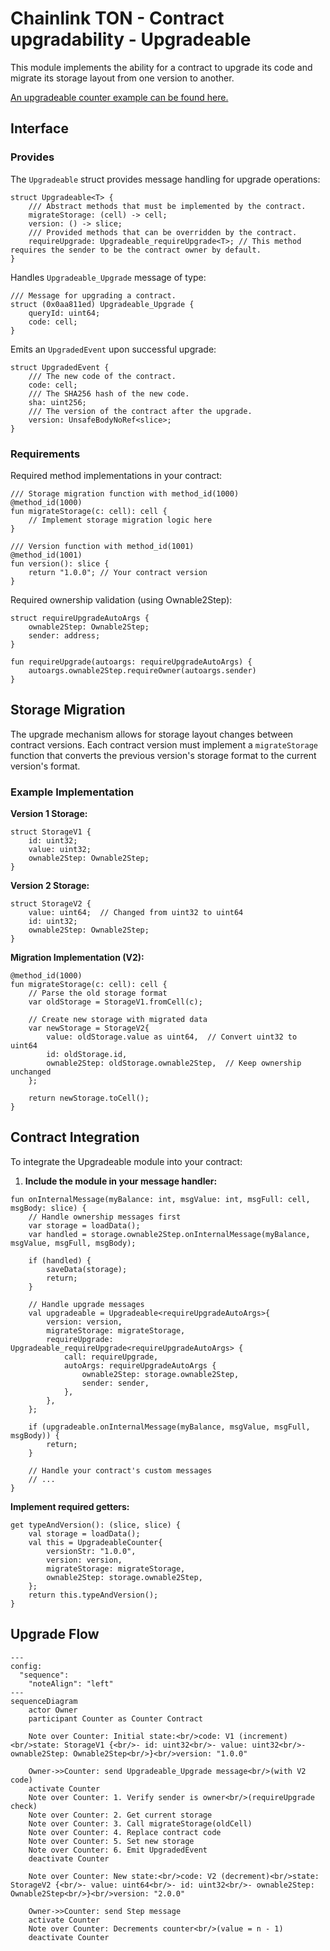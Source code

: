 # Chainlink TON - Contract upgradability - Upgradeable

This module implements the ability for a contract to upgrade its code and migrate its storage layout from one version to another.

[An upgradeable counter example can be found here.](../../../../contracts/contracts/examples/upgrades/)

## Interface

### Provides

The `Upgradeable` struct provides message handling for upgrade operations:

```tolk
struct Upgradeable<T> {
    /// Abstract methods that must be implemented by the contract.
    migrateStorage: (cell) -> cell;
    version: () -> slice;
    /// Provided methods that can be overridden by the contract.
    requireUpgrade: Upgradeable_requireUpgrade<T>; // This method requires the sender to be the contract owner by default.
}
```

Handles `Upgradeable_Upgrade` message of type:

```tolk
/// Message for upgrading a contract.
struct (0x0aa811ed) Upgradeable_Upgrade {
    queryId: uint64;
    code: cell;
}
```

Emits an `UpgradedEvent` upon successful upgrade:

```tolk
struct UpgradedEvent {
    /// The new code of the contract.
    code: cell;
    /// The SHA256 hash of the new code.
    sha: uint256;
    /// The version of the contract after the upgrade.
    version: UnsafeBodyNoRef<slice>;
}
```

### Requirements

Required method implementations in your contract:

```tolk
/// Storage migration function with method_id(1000)
@method_id(1000)
fun migrateStorage(c: cell): cell { 
    // Implement storage migration logic here
}

/// Version function with method_id(1001)  
@method_id(1001)
fun version(): slice { 
    return "1.0.0"; // Your contract version
}
```

Required ownership validation (using Ownable2Step):

```tolk
struct requireUpgradeAutoArgs {
    ownable2Step: Ownable2Step;
    sender: address;
}

fun requireUpgrade(autoargs: requireUpgradeAutoArgs) {
    autoargs.ownable2Step.requireOwner(autoargs.sender)
}
```

## Storage Migration

The upgrade mechanism allows for storage layout changes between contract versions. Each contract version must implement a `migrateStorage` function that converts the previous version's storage format to the current version's format.

### Example Implementation

**Version 1 Storage:**

```tolk
struct StorageV1 {
    id: uint32;
    value: uint32;
    ownable2Step: Ownable2Step;
}
```

**Version 2 Storage:**

```tolk
struct StorageV2 {
    value: uint64;  // Changed from uint32 to uint64
    id: uint32;
    ownable2Step: Ownable2Step;
}
```

**Migration Implementation (V2):**

```tolk
@method_id(1000)
fun migrateStorage(c: cell): cell {
    // Parse the old storage format
    var oldStorage = StorageV1.fromCell(c);
    
    // Create new storage with migrated data
    var newStorage = StorageV2{
        value: oldStorage.value as uint64,  // Convert uint32 to uint64
        id: oldStorage.id,
        ownable2Step: oldStorage.ownable2Step,  // Keep ownership unchanged
    };
    
    return newStorage.toCell();
}
```

## Contract Integration

To integrate the Upgradeable module into your contract:

1. **Include the module in your message handler:**

```tolk
fun onInternalMessage(myBalance: int, msgValue: int, msgFull: cell, msgBody: slice) {
    // Handle ownership messages first
    var storage = loadData();
    var handled = storage.ownable2Step.onInternalMessage(myBalance, msgValue, msgFull, msgBody);
    
    if (handled) {
        saveData(storage);
        return;
    }
    
    // Handle upgrade messages
    val upgradeable = Upgradeable<requireUpgradeAutoArgs>{
        version: version,
        migrateStorage: migrateStorage,
        requireUpgrade: Upgradeable_requireUpgrade<requireUpgradeAutoArgs> {
            call: requireUpgrade,
            autoArgs: requireUpgradeAutoArgs {
                ownable2Step: storage.ownable2Step,
                sender: sender,
            },
        },
    };
    
    if (upgradeable.onInternalMessage(myBalance, msgValue, msgFull, msgBody)) {
        return;
    }
    
    // Handle your contract's custom messages
    // ...
}
```

**Implement required getters:**

```tolk
get typeAndVersion(): (slice, slice) {
    val storage = loadData();
    val this = UpgradeableCounter{
        versionStr: "1.0.0",
        version: version,
        migrateStorage: migrateStorage,
        ownable2Step: storage.ownable2Step,
    };
    return this.typeAndVersion();
}
```

## Upgrade Flow

```mermaid
---
config:
  "sequence":
    "noteAlign": "left"
---
sequenceDiagram
    actor Owner
    participant Counter as Counter Contract
    
    Note over Counter: Initial state:<br/>code: V1 (increment)<br/>state: StorageV1 {<br/>- id: uint32<br/>- value: uint32<br/>- ownable2Step: Ownable2Step<br/>}<br/>version: "1.0.0"

    Owner->>Counter: send Upgradeable_Upgrade message<br/>(with V2 code)
    activate Counter
    Note over Counter: 1. Verify sender is owner<br/>(requireUpgrade check)
    Note over Counter: 2. Get current storage
    Note over Counter: 3. Call migrateStorage(oldCell)
    Note over Counter: 4. Replace contract code
    Note over Counter: 5. Set new storage
    Note over Counter: 6. Emit UpgradedEvent
    deactivate Counter

    Note over Counter: New state:<br/>code: V2 (decrement)<br/>state: StorageV2 {<br/>- value: uint64<br/>- id: uint32<br/>- ownable2Step: Ownable2Step<br/>}<br/>version: "2.0.0"

    Owner->>Counter: send Step message
    activate Counter
    Note over Counter: Decrements counter<br/>(value = n - 1)
    deactivate Counter
```

